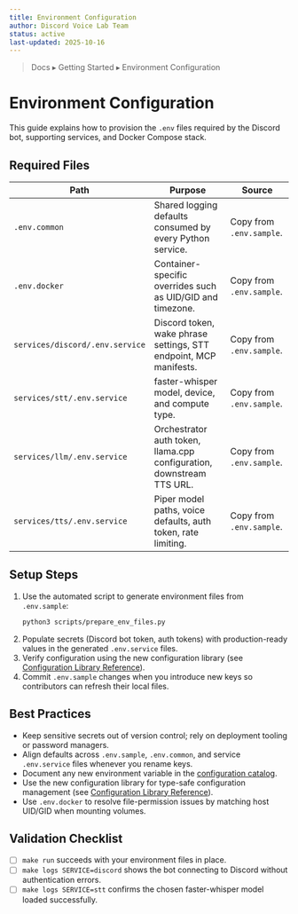 ```yaml
---
title: Environment Configuration
author: Discord Voice Lab Team
status: active
last-updated: 2025-10-16
---
```


<!-- markdownlint-disable-next-line MD041 -->
> Docs ▸ Getting Started ▸ Environment Configuration

# Environment Configuration

This guide explains how to provision the `.env` files required by the Discord bot,
supporting services, and Docker Compose stack.

## Required Files

| Path | Purpose | Source |
| --- | --- | --- |
| `.env.common` | Shared logging defaults consumed by every Python service. | Copy from `.env.sample`. |
| `.env.docker` | Container-specific overrides such as UID/GID and timezone. | Copy from `.env.sample`. |
| `services/discord/.env.service` | Discord token, wake phrase settings, STT endpoint, MCP manifests. | Copy from `.env.sample`. |
| `services/stt/.env.service` | faster-whisper model, device, and compute type. | Copy from `.env.sample`. |
| `services/llm/.env.service` | Orchestrator auth token, llama.cpp configuration, downstream TTS URL. | Copy from `.env.sample`. |
| `services/tts/.env.service` | Piper model paths, voice defaults, auth token, rate limiting. | Copy from `.env.sample`. |

## Setup Steps

1. Use the automated script to generate environment files from `.env.sample`:
   ```bash
   python3 scripts/prepare_env_files.py
   ```
2. Populate secrets (Discord bot token, auth tokens) with production-ready values in the generated `.env.service` files.
3. Verify configuration using the new configuration library (see [Configuration Library Reference](../reference/configuration-library.md)).
4. Commit `.env.sample` changes when you introduce new keys so contributors can refresh their local files.

## Best Practices

- Keep sensitive secrets out of version control; rely on deployment tooling or password managers.
- Align defaults across `.env.sample`, `.env.common`, and service `.env.service` files whenever you rename keys.
- Document any new environment variable in the [configuration catalog](../reference/configuration-catalog.md).
- Use the new configuration library for type-safe configuration management (see [Configuration Library Reference](../reference/configuration-library.md)).
- Use `.env.docker` to resolve file-permission issues by matching host UID/GID when mounting volumes.

## Validation Checklist

- [ ] `make run` succeeds with your environment files in place.
- [ ] `make logs SERVICE=discord` shows the bot connecting to Discord without authentication errors.
- [ ] `make logs SERVICE=stt` confirms the chosen faster-whisper model loaded successfully.
